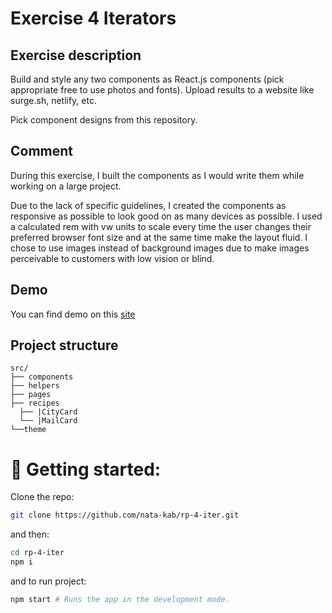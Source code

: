 # Exercise 4 Iterators

## Exercise description

Build and style any two components as React.js components (pick appropriate free to use photos and fonts). Upload results to a website like surge.sh, netlify, etc.

Pick component designs from this repository.

## Comment

During this exercise, I built the components as I would write them while working on a large project.

Due to the lack of specific guidelines, I created the components as responsive as possible to look good on as many devices as possible. I used a calculated rem with vw units to scale every time the user changes their preferred browser font size and at the same time make the layout fluid. I chose to use images instead of background images due to make images perceivable to customers with low vision or blind.

## Demo

You can find demo on this [site](https://exercise4nata.netlify.app/)

## Project structure

```
src/
├── components
├── helpers
├── pages
├── recipes
  ├── |CityCard
  └── |MailCard
└──theme

```

# 🚀 Getting started:

Clone the repo:

```bash
git clone https://github.com/nata-kab/rp-4-iter.git
```

and then:

```bash
cd rp-4-iter
npm i
```

and to run project:

```bash
npm start # Runs the app in the development mode.
```
